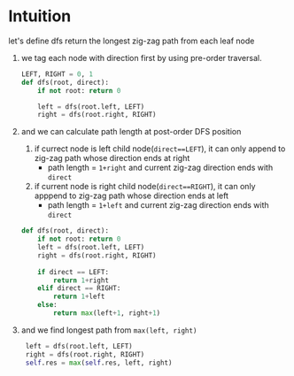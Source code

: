 # Intuition

let's define dfs return the longest zig-zag path from each leaf node

1. we tag each node with direction first by using pre-order traversal.
    ```py
    LEFT, RIGHT = 0, 1
    def dfs(root, direct):
        if not root: return 0

        left = dfs(root.left, LEFT)
        right = dfs(root.right, RIGHT)
    ```
2. and we can calculate path length at post-order DFS position
   1. if currect node is left child node(`direct==LEFT`), it can only append to zig-zag path whose direction ends at right
      -  path length = `1+right` and current zig-zag direction ends with `direct`
   2. if current node is right child node(`direct==RIGHT`), it can only apppend to zig-zag path whose direction ends at left
      -  path length = `1+left` and current zig-zag direction ends with `direct`

    ```py
    def dfs(root, direct):
        if not root: return 0
        left = dfs(root.left, LEFT)
        right = dfs(root.right, RIGHT)
        
        if direct == LEFT:
            return 1+right
        elif direct == RIGHT:
            return 1+left
        else:
            return max(left+1, right+1)
    ```

3. and we find longest path from `max(left, right)`
   ```py
    left = dfs(root.left, LEFT)
    right = dfs(root.right, RIGHT)
    self.res = max(self.res, left, right)
   ``` 